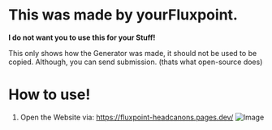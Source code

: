 # This was made by yourFluxpoint.

**I do not want you to use this for your Stuff!**

This only shows how the Generator was made, it should not be used to be copied. Although, you can send submission. (thats what open-source does)

# How to use!
1. Open the Website via: https://fluxpoint-headcanons.pages.dev/
   ![Image](https://github.com/user-attachments/assets/aef59364-857b-4d38-a3c8-68082a33a77d)
